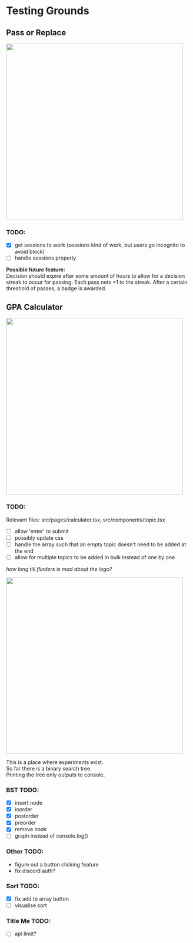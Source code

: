 # Testing Grounds

## Pass or Replace

<img src=https://github.com/lefth-nd/t3-test/assets/74050386/2830dcd1-b733-40f6-b6ae-3c76bfd18163 width="480" />

### TODO:

- [x] get sessions to work (sessions kind of work, but users go incognito to avoid block)
- [ ] handle sessions properly

**Possible future feature:**  
Decision should expire after some amount of hours to allow for a decision streak to occur for passing. Each pass nets +1 to the streak. After a certain threshold of passes, a badge is awarded.

## GPA Calculator

<img src=https://github.com/lefth-nd/t3-test/assets/74050386/f4c2bf79-7f6d-4102-ac5e-2531f49ec108 width="480" />

### TODO:

Relevant files: src/pages/calculator.tsx, src/components/topic.tsx

- [ ] allow 'enter' to submit
- [ ] possibly update css
- [ ] handle the array such that an empty topic doesn't need to be added at the end
- [ ] allow for multiple topics to be added in bulk instead of one by one

_how long till flinders is mad about the logo?_

<img src=https://github.com/lefth-nd/t3-test/assets/74050386/d046fdf7-9701-4760-a7b8-0683bc079714 width="480" />

This is a place where experiments exist.  
So far there is a binary search tree.  
Printing the tree only outputs to console.

### BST TODO:

- [x] insert node
- [x] inorder
- [x] postorder
- [x] preorder
- [x] remove node
- [ ] graph instead of console.log()

### Other TODO:

- figure out a button clicking feature
- fix discord auth?

### Sort TODO:

- [x] fix add to array button
- [ ] visualise sort

### Title Me TODO:

- [ ] api limit?

